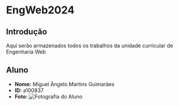 # EngWeb2024

## Introdução
Aqui serão armazenados todos os trabalhos da unidade curricular de Engenharia Web

## Aluno
- **Nome:** Miguel Ângelo Martins Guimarães
- **ID:** a100837
- **Foto:** ![Fotografia do Aluno](myfoto.jpg)
